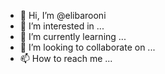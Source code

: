 - 👋 Hi, I’m @elibarooni
- 👀 I’m interested in ...
- 🌱 I’m currently learning ...
- 💞️ I’m looking to collaborate on ...
- 📫 How to reach me ...

<!---
elibarooni/elibarooni is a ✨ special ✨ repository because its `README.md` (this file) appears on your GitHub profile.
You can click the Preview link to take a look at your changes.
--->
